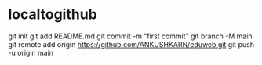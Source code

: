 # localtogithub

git init
git add README.md
git commit -m "first commit"
git branch -M main
git remote add origin https://github.com/ANKUSHKARN/eduweb.git
git push -u origin main
